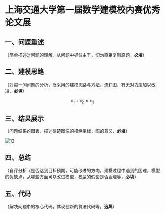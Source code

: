 # 上海交通大学第一届数学建模校内赛优秀论文展

## 一、问题重述

（简单描述对问题的理解，从问题中抓住主干，切勿直接复制原题，**必填**）




## 二、建模思路

（对每一问问题的分析，所采用的建模思路与方法，流程图，有无对方法加以改进，**必填**）


$$x_1 + x_2 = x_3$$



## 三、结果展示

（问题结果的图表，描述清楚图像的横纵坐标，图的意义，**必填**）




![12](https://images.gitee.com/uploads/images/2021/1009/091605_ee273920_9125377.png "屏幕截图.png")


## 四、总结

（自评分析（是否达到目标预期，可能改进的方向，建模过程中遇到的困难，模型的优缺点，从哪些方面可以改进模型，模型的假设是否合理等，**必填**）






## 五、代码

（解决问题中的核心代码，体现创新的算法代码等，**选填**）